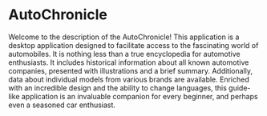 # AutoChronicle
Welcome to the description of the AutoChronicle! This application is a desktop application designed to facilitate access to the fascinating world of automobiles. It is nothing less than a true encyclopedia for automotive enthusiasts. It includes historical information about all known automotive companies, presented with illustrations and a brief summary. Additionally, data about individual models from various brands are available. Enriched with an incredible design and the ability to change languages, this guide-like application is an invaluable companion for every beginner, and perhaps even a seasoned car enthusiast.
